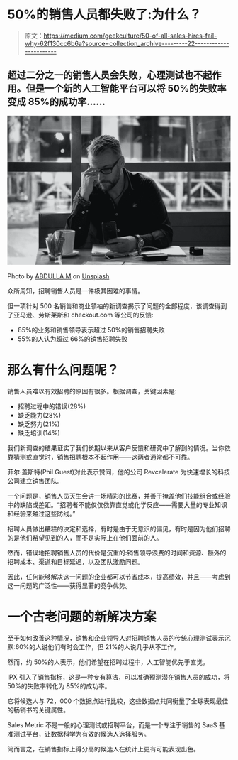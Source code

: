 # 50%的销售人员都失败了:为什么？

> 原文：<https://medium.com/geekculture/50-of-all-sales-hires-fail-why-62f130cc6b6a?source=collection_archive---------22----------------------->

## 超过二分之一的销售人员会失败，心理测试也不起作用。但是一个新的人工智能平台可以将 50%的失败率变成 85%的成功率……

![](img/a97f931a49d223e2054df122ce99c776.png)

Photo by [ABDULLA M](https://unsplash.com/@abdullam?utm_source=unsplash&utm_medium=referral&utm_content=creditCopyText) on [Unsplash](https://unsplash.com/s/photos/recruitment?utm_source=unsplash&utm_medium=referral&utm_content=creditCopyText)

众所周知，招聘销售人员是一件极其困难的事情。

但一项针对 500 名销售和商业领袖的新调查揭示了问题的全部程度，该调查得到了亚马逊、劳斯莱斯和 checkout.com 等公司的反馈:

*   85%的业务和销售领导表示超过 50%的销售招聘失败
*   55%的人认为超过 66%的销售招聘失败

# **那么有什么问题呢？**

销售人员难以有效招聘的原因有很多。根据调查，关键因素是:

*   招聘过程中的错误(28%)
*   缺乏能力(28%)
*   缺乏努力(21%)
*   缺乏培训(14%)

我们新调查的结果证实了我们长期以来从客户反馈和研究中了解到的情况。当你依靠猜测或直觉时，销售招聘根本不起作用——这两者通常都不可靠。

菲尔·盖斯特(Phil Guest)对此表示赞同，他的公司 Revcelerate 为快速增长的科技公司建立销售团队。

一个问题是，销售人员天生会讲一场精彩的比赛，并善于掩盖他们技能组合或经验中的缺陷或差距。“招聘者不能仅仅依靠直觉或化学反应——需要大量的专业知识和经验来越过这些防线。”

招聘人员做出糟糕的决定和选择，有时是由于无意识的偏见，有时是因为他们招聘的是他们希望见到的人，而不是实际上在他们面前的人。

然而，错误地招聘销售人员的代价是沉重的:销售领导浪费的时间和资源、额外的招聘成本、渠道和目标延迟，以及团队激励问题。

因此，任何能够解决这一问题的企业都可以节省成本，提高绩效，并且——考虑到这一问题的广泛性——获得显著的竞争优势。

# 一个古老问题的新解决方案

至于如何改善这种情况，销售和企业领导人对招聘销售人员的传统心理测试表示沉默:60%的人说他们有时会工作，但 21%的人说几乎从不工作。

然而，约 50%的人表示，他们希望在招聘过程中，人工智能优先于直觉。

IPX 引入了[销售指标](https://ipxworks.com/video/ipx_trailer.mp4)，这是一种专有算法，可以准确预测潜在销售人员的成功，将 50%的失败率转化为 85%的成功率。

它将候选人与 72，000 个数据点进行比较，这些数据点共同衡量了全球表现最佳的畅销书的关键属性。

Sales Metric 不是一般的心理测试或招聘平台，而是一个专注于销售的 SaaS 基准测试平台，让数据科学为有效的候选人选择服务。

简而言之，在销售指标上得分高的候选人在统计上更有可能表现出色。